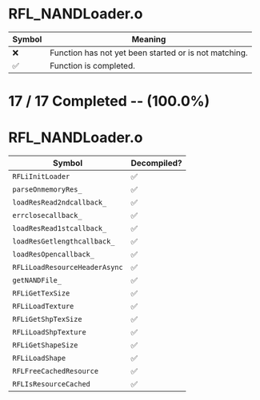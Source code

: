 # RFL_NANDLoader.o
| Symbol | Meaning 
| ------------- | ------------- 
| :x: | Function has not yet been started or is not matching. 
| :white_check_mark: | Function is completed. 


# 17 / 17 Completed -- (100.0%)
# RFL_NANDLoader.o
| Symbol | Decompiled? |
| ------------- | ------------- |
| `RFLiInitLoader` | :white_check_mark: |
| `parseOnmemoryRes_` | :white_check_mark: |
| `loadResRead2ndcallback_` | :white_check_mark: |
| `errclosecallback_` | :white_check_mark: |
| `loadResRead1stcallback_` | :white_check_mark: |
| `loadResGetlengthcallback_` | :white_check_mark: |
| `loadResOpencallback_` | :white_check_mark: |
| `RFLiLoadResourceHeaderAsync` | :white_check_mark: |
| `getNANDFile_` | :white_check_mark: |
| `RFLiGetTexSize` | :white_check_mark: |
| `RFLiLoadTexture` | :white_check_mark: |
| `RFLiGetShpTexSize` | :white_check_mark: |
| `RFLiLoadShpTexture` | :white_check_mark: |
| `RFLiGetShapeSize` | :white_check_mark: |
| `RFLiLoadShape` | :white_check_mark: |
| `RFLFreeCachedResource` | :white_check_mark: |
| `RFLIsResourceCached` | :white_check_mark: |
